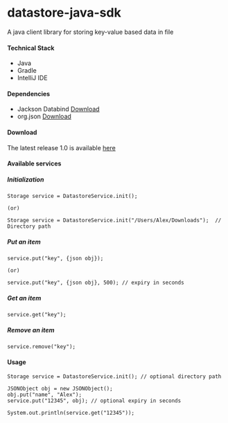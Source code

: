 # datastore-java-sdk
A java client library for storing key-value based data in file

#### Technical Stack
- Java
- Gradle
- IntelliJ IDE

#### Dependencies
- Jackson Databind [Download](http://mvnrepository.com/artifact/com.fasterxml.jackson.core/jackson-databind)
- org.json [Download](https://mvnrepository.com/artifact/org.json/json)

#### Download 
The latest release 1.0 is available [here](https://github.com/Malleswari103095/datastore-java-sdk/releases/download/v1.0/datastore-java-sdk-1.0.jar)

#### Available services
##### Initialization
```
Storage service = DatastoreService.init();

(or)

Storage service = DatastoreService.init("/Users/Alex/Downloads");  // Directory path
```
##### Put an item 
```
service.put("key", {json obj}); 

(or)

service.put("key", {json obj}, 500); // expiry in seconds
```

##### Get an item 
```
service.get("key"); 
```

##### Remove an item 
```
service.remove("key");
```

#### Usage
```
Storage service = DatastoreService.init(); // optional directory path

JSONObject obj = new JSONObject();
obj.put("name", "Alex");
service.put("12345", obj); // optional expiry in seconds

System.out.println(service.get("12345"));
```
